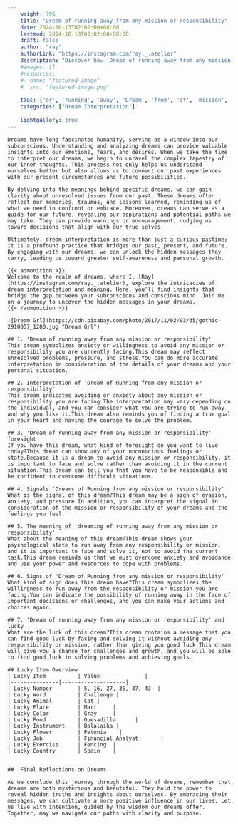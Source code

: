 ```yaml
---
    weight: 396
    title: "Dream of running away from any mission or responsibility"  # Assuming 'title' column exists
    date: 2024-10-13T02:02:00+08:00
    lastmod: 2024-10-13T02:02:00+08:00
    draft: false
    author: "ray"
    authorLink: "https://instagram.com/ray._.atelier"
    description: "Discover how 'Dream of running away from any mission or responsibility' can interpret your future and uncover its significant meanings in your life."
    #images: []
    #resources:
    #- name: "featured-image"
    #  src: "featured-image.png"
    
    tags: ['or', 'running', 'away', 'Dream', 'from', 'of', 'mission', 'any', 'responsibility']
    categories: ["Dream Interpretation"]
    
    lightgallery: true
---
```

    
    Dreams have long fascinated humanity, serving as a window into our subconscious. Understanding and analyzing dreams can provide valuable insights into our emotions, fears, and desires. When we take the time to interpret our dreams, we begin to unravel the complex tapestry of our inner thoughts. This process not only helps us understand ourselves better but also allows us to connect our past experiences with our present circumstances and future possibilities.
    
    By delving into the meanings behind specific dreams, we can gain clarity about unresolved issues from our past. These dreams often reflect our memories, traumas, and lessons learned, reminding us of what we need to confront or embrace. Moreover, dreams can serve as a guide for our future, revealing our aspirations and potential paths we may take. They can provide warnings or encouragement, nudging us toward decisions that align with our true selves.
    
    Ultimately, dream interpretation is more than just a curious pastime; it is a profound practice that bridges our past, present, and future. By engaging with our dreams, we can unlock the hidden messages they carry, leading us toward greater self-awareness and personal growth.
    
    {{< admonition >}}
    Welcome to the realm of dreams, where I, [Ray](https://instagram.com/ray._.atelier), explore the intricacies of dream interpretation and meaning. Here, you’ll find insights that bridge the gap between your subconscious and conscious mind. Join me on a journey to uncover the hidden messages in your dreams.
    {{< /admonition >}}
    
    ![Dream Grl](https://cdn.pixabay.com/photo/2017/11/02/03/35/gothic-2910057_1280.jpg "Dream Grl")
    
    ## 1. 'Dream of running away from any mission or responsibility'
    This dream symbolizes anxiety or willingness to avoid any mission or responsibility you are currently facing.This dream may reflect unresolved problems, pressure, and stress.You can do more accurate interpretation in consideration of the details of your dreams and your personal situation.
    
    ## 2. Interpretation of 'Dream of Running from any mission or responsibility'
    This dream indicates avoiding or anxiety about any mission or responsibility you are facing.The interpretation may vary depending on the individual, and you can consider what you are trying to run away and why you like it.This dream also reminds you of finding a true goal in your heart and having the courage to solve the problem.
    
    ## 3. 'Dream of running away from any mission or responsibility' foresight
    If you have this dream, what kind of foresight do you want to live today?This dream can show any of your unconscious feelings or state.Because it is a dream to avoid any mission or responsibility, it is important to face and solve rather than avoiding it in the current situation.This dream can tell you that you have to be responsible and be confident to overcome difficult situations.
    
    ## 4. Signals 'Dreams of Running from any mission or responsibility'
    What is the signal of this dream?This dream may be a sign of evasion, anxiety, and pressure.In addition, you can interpret the signal in consideration of the mission or responsibility of your dreams and the feelings you feel.
    
    ## 5. The meaning of 'dreaming of running away from any mission or responsibility'
    What about the meaning of this dream?This dream shows your psychological state to run away from any responsibility or mission, and it is important to face and solve it, not to avoid the current task.This dream reminds us that we must overcome anxiety and avoidance and use your power and resources to cope with problems.
    
    ## 6. Signs of 'Dream of Running from any mission or responsibility'
    What kind of sign does this dream have?This dream symbolizes the willingness to run away from the responsibility or mission you are facing.You can indicate the possibility of running away in the face of important decisions or challenges, and you can make your actions and choices again.
    
    ## 7. 'Dream of running away from any mission or responsibility' and lucky
    What are the luck of this dream?This dream contains a message that you can find good luck by facing and solving it without avoiding any responsibility or mission, rather than giving you good luck.This dream will give you a chance for challenges and growth, and you will be able to find good luck in solving problems and achieving goals.
    
    ## Lucky Item Overview
    | Lucky Item          | Value              |
    |---------------|--------------------|
    | Lucky Number        | 5, 16, 27, 36, 37, 43  |
    | Lucky Word          | Challenge |
    | Lucky Animal        | Cat |
    | Lucky Place         | Mart     |
    | Lucky Color         | Gray     |
    | Lucky Food          | Quesadilla      |
    | Lucky Instrument    | Balalaika |
    | Lucky Flower        | Petunia    |
    | Lucky Job           | Financial Analyst       |
    | Lucky Exercise      | Fencing  |
    | Lucky Country       | Spain    |
    
    
    ##  Final Reflections on Dreams
    
    As we conclude this journey through the world of dreams, remember that dreams are both mysterious and beautiful. They hold the power to reveal hidden truths and insights about ourselves. By embracing their messages, we can cultivate a more positive influence in our lives. Let us live with intention, guided by the wisdom our dreams offer. Together, may we navigate our paths with clarity and purpose.
    